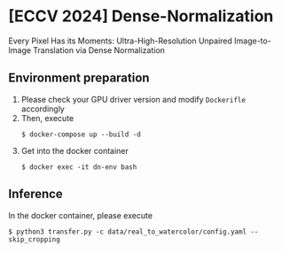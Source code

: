 # [ECCV 2024] Dense-Normalization
Every Pixel Has its Moments: Ultra-High-Resolution Unpaired Image-to-Image Translation via Dense Normalization

## Environment preparation
1. Please check your GPU driver version and modify `Dockerifle` accordingly
2. Then, execute
    ```
    $ docker-compose up --build -d
    ```
3. Get into the docker container
    ```
    $ docker exec -it dn-env bash
    ```

## Inference
In the docker container, please execute
```
$ python3 transfer.py -c data/real_to_watercolor/config.yaml --skip_cropping
```